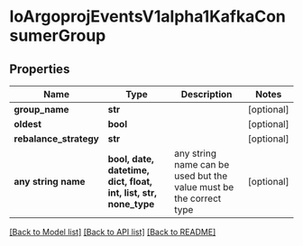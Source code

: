 # IoArgoprojEventsV1alpha1KafkaConsumerGroup


## Properties
Name | Type | Description | Notes
------------ | ------------- | ------------- | -------------
**group_name** | **str** |  | [optional] 
**oldest** | **bool** |  | [optional] 
**rebalance_strategy** | **str** |  | [optional] 
**any string name** | **bool, date, datetime, dict, float, int, list, str, none_type** | any string name can be used but the value must be the correct type | [optional]

[[Back to Model list]](../README.md#documentation-for-models) [[Back to API list]](../README.md#documentation-for-api-endpoints) [[Back to README]](../README.md)


